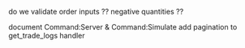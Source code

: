 do we validate order inputs ??
negative quantities ??

document Command:Server & Command:Simulate
add pagination to get_trade_logs handler
